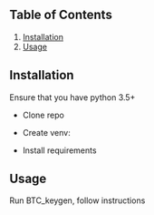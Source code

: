 ## Table of Contents

1.  [Installation](#installation)
2.  [Usage](#usage)  


## Installation

Ensure that you have python 3.5+

-   Clone repo

-   Create venv:

-   Install requirements

## Usage

Run BTC_keygen, follow instructions
